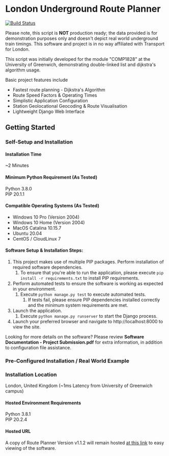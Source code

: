 # London Underground Route Planner

[![Build Status](https://travis-ci.com/metallicgloss/London-Underground-Route-Planner.svg?branch=main)](https://travis-ci.com/metallicgloss/London-Underground-Route-Planner)

Please note, this script is **NOT** production ready; the data provided is for demonstration purposes only and doesn't depict real world underground train timings. This software and project is in no way affiliated with Transport for London.  

This script was initially developed for the module "COMP1828" at the University of Greenwich, demonstrating double-linked list and dijkstra's algorithm usage.

Basic project features include
- Fastest route planning - Dijkstra's Algorithm
- Route Speed Factors & Operating Times
- Simplistic Application Configuration
- Station Geolocational Geocoding & Route Visualisation
- Lightweight Django Web Interface

## Getting Started
### Self-Setup and Installation
#### Installation Time
~2 Minutes

#### Minimum Python Requirement (As Tested)
Python 3.8.0  
PIP 20.1.1

#### Compatible Operating Systems (As Tested)
- Windows 10 Pro (Version 2004)
- Windows 10 Home (Version 2004)
- MacOS Catalina 10.15.7
- Ubuntu 20.04
- CentOS / CloudLinux 7

#### Software Setup & Installation Steps:
1. This project makes use of multiple PIP packages. Perform installation of required software dependencies.
    1. To ensure that you're able to run the application, please execute `pip install -r requirements.txt` to install PIP requirements.
1. Perform automated tests to ensure the software is working as expected in your environment.
    1. Execute `python manage.py test` to execute automated tests.
        1. If tests fail, please ensure PIP dependencies installed correctly and the minimum system requirements are met.
1. Launch the application.
    1. Execute `python manage.py runserver` to start the Django process.
1. Launch your preferred browser and navigate to http://localhost:8000 to view the site.

Looking for more details on the software? Please review **Software Documentation - Project Submission.pdf** for extra information, in addition to configuration file assistance.

### Pre-Configured Installation / Real World Example
### Installation Location
London, United Kingdom (~1ms Latency from University of Greenwich campus)

#### Hosted Environment Requirements
Python 3.8.1  
PIP 20.2.4 

#### Hosted URL
A copy of Route Planner Version v1.1.2 will remain hosted [at this link](https://comp1828.universitycourse.work/)  to easy viewing of the software.


